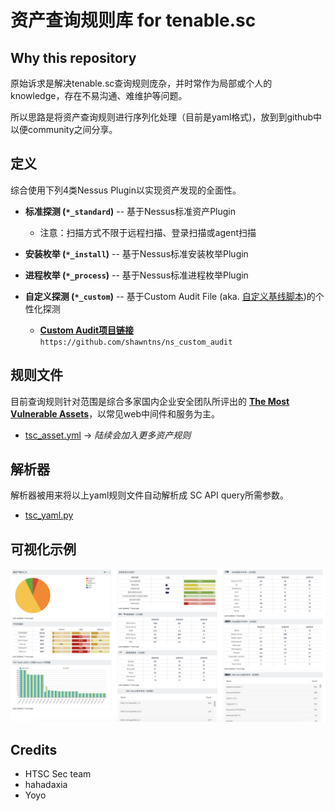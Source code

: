 # 资产查询规则库 for tenable.sc

## Why this repository

原始诉求是解决tenable.sc查询规则庞杂，并时常作为局部或个人的knowledge，存在不易沟通、难维护等问题。

所以思路是将资产查询规则进行序列化处理（目前是yaml格式)，放到到github中以便community之间分享。

## 定义

综合使用下列4类Nessus Plugin以实现资产发现的全面性。

* **标准探测 (`*_standard`)** -- 基于Nessus标准资产Plugin

  * 注意：扫描方式不限于远程扫描、登录扫描或agent扫描

* **安装枚举 (`*_install`)** -- 基于Nessus标准安装枚举Plugin

* **进程枚举 (`*_process`)** -- 基于Nessus标准进程枚举Plugin

* **自定义探测 (`*_custom`)** -- 基于Custom Audit File (aka. [自定义基线脚本])的个性化探测

  * [**Custom Audit项目链接**] `https://github.com/shawntns/ns_custom_audit`

## 规则文件

目前查询规则针对范围是综合多家国内企业安全团队所评出的 [__The Most Vulnerable Assets__](top%20vulnerable%20assets-v0.3.xlsx)，以常见web中间件和服务为主。

* [tsc_asset.yml](tsc_asset.yml) -> *陆续会加入更多资产规则*

## 解析器

解析器被用来将以上yaml规则文件自动解析成 SC API query所需参数。

* [tsc_yaml.py](tsc_yaml.py)

## 可视化示例

![可视化示例](visual_sample.png)

## Credits

* HTSC Sec team
* hahadaxia
* Yoyo


[自定义基线脚本]:https://raw.githubusercontent.com/shawntns/ns_custom_audit/master/asset_discovery.audit
[**Custom Audit项目链接**]:https://github.com/shawntns/ns_custom_audit

